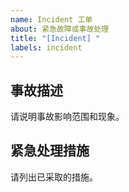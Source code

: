```yaml
---
name: Incident 工单
about: 紧急故障或事故处理
title: "[Incident] "
labels: incident
---
```


## 事故描述

请说明事故影响范围和现象。

## 紧急处理措施

请列出已采取的措施。
